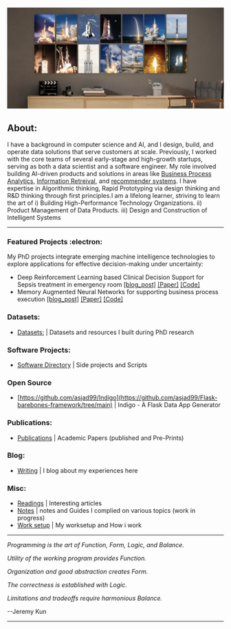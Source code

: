 
![Alt text](space_photo.png)

##  About:

I have a background in computer science and AI, and I design, build, and operate data solutions that serve customers at scale. Previously, I worked with the core teams of several early-stage and high-growth startups, serving as both a data scientist and a software engineer. My role involved building AI-driven products and solutions in areas like [Business Process Analytics](https://www.asjadk.com/deepprocess/), [Information Retreival](https://www.asjadk.com/semantic_search/), and [recommender systems](https://www.asjadk.com/music/). I have expertise in Algorithmic thinking, Rapid Prototyping via design thinking and R&D thinking through first principles.I am a lifelong learner, striving to learn the art of i) Building High-Performance Technology Organizations. ii) Product Management of Data Products. iii) Design and Construction of Intelligent Systems

----

### Featured Projects  :electron:	

My PhD projects integrate emerging machine intelligence technologies to explore applications for effective decision-making under uncertainty: 

- Deep Reinforcement Learning based Clinical Decision Support for Sepsis treatment in emergency room  [[blog_post]](https://www.asjadk.com/decision_support/) [[Paper]](https://link.springer.com/chapter/10.1007/978-3-030-91431-8_2) [[Code]](https://github.com/asjad99/MIMIC_RL_COACH)
- Memory Augmented Neural Networks for supporting business process execution [[blog_post]](https://www.asjadk.com/deepprocess/) [[Paper]](https://link.springer.com/chapter/10.1007/978-3-030-91431-8_2) [[Code]](https://www.github.com/asjad99/DeepProcess)

### Datasets: 
- [Datasets:](https://www.kaggle.com/asjad99) | Datasets and resources I built during PhD research
  
### Software Projects: 
- [Software Directory](https://github.com/asjad99/software_directory/blob/main/README.md)  | Side projects and Scripts 

### Open Source
- [https://github.com/asjad99/Indigo](https://github.com/asjad99/Flask-barebones-framework/tree/main) |  Indigo - A Flask Data App Generator

### Publications: 
- [Publications](https://scholar.google.com.au/citations?user=3dLAqxwAAAAJ&hl=en&oi=sra) | Academic Papers (published and Pre-Prints)

### Blog:
- [Writing](https://www.asjadk.com/) |  I blog about my experiences here 

### Misc: 
- [Readings](https://github.com/asjad99/cool-reads/blob/main/README.md) | Interesting articles
- [Notes](https://github.com/asjad99/knowledge_base) | notes and Guides I complied on various topics (work in progress)  
- [Work setup](https://github.com/asjad99/software_directory/blob/main/pc_build.md) | My worksetup and How i work 

-----------

*Programming is the art of Function, Form, Logic, and Balance.*

*Utility of the working program provides Function.*

*Organization and good abstraction creates Form.*

*The correctness is established with Logic.*

*Limitations and tradeoffs require harmonious Balance.*

--Jeremy Kun



-----------


<!---
 Systems Programming Rust (OS + databases)

Databases, 
http://www.gotw.ca/publications/concurrency-ddj.htm
https://news.ycombinator.com/item?id=27647079
-->


<!-- Moonshots: 
https://github.com/ossu/computer-science#readme
Human-level concept learning through probabilistic program induction
Going deep into langauge, reinforcement learning 
<a href="">
  <img align="center" src="https://github-readme-streak-stats.herokuapp.com/?user=asjad99&theme=blue-green" />
</a>
<!-- 
https://www.cs.cornell.edu/jeh/book.pdf
https://web.stanford.edu/class/cs168/index.html
- BDI systems 

<!--unity ant simulation
https://www.youtube.com/watch?v=X-iSQQgOd1A

<!-- inspiration: 
https://paperswithcode.com/sota
also see data products and newsletters: 
<!-- 
-



"A person often meets his destiny on the road he took to avoid it."

*“If you want to build a ship, don't drum up the men to gather wood, divide the work, and give orders. Instead, teach them to yearn for the vast and endless sea.”*
--->





